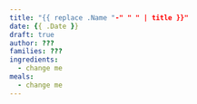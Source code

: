 ```yaml
---
title: "{{ replace .Name "-" " " | title }}"
date: {{ .Date }}
draft: true
author: ???
families: ???
ingredients:
  - change me
meals:
  - change me
---
```



